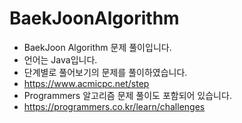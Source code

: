# BaekJoonAlgorithm
* BaekJoon Algorithm 문제 풀이입니다.
* 언어는 Java입니다.
* 단계별로 풀어보기의 문제를 풀이하였습니다.
* https://www.acmicpc.net/step
* Programmers 알고리즘 문제 풀이도 포함되어 있습니다.
* https://programmers.co.kr/learn/challenges
